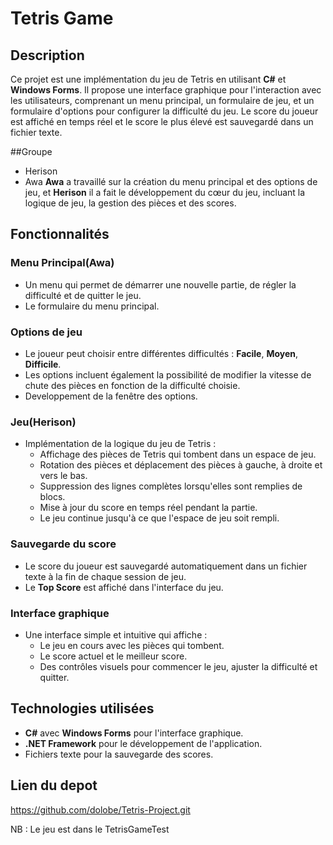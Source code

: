 # Tetris Game

## Description
Ce projet est une implémentation du jeu de Tetris en utilisant **C#** et **Windows Forms**. Il propose une interface graphique pour l'interaction avec les utilisateurs, comprenant un menu principal, un formulaire de jeu, et un formulaire d'options pour configurer la difficulté du jeu. Le score du joueur est affiché en temps réel et le score le plus élevé est sauvegardé dans un fichier texte.

##Groupe 
- Herison
- Awa 
 **Awa** a travaillé sur la création du menu principal et des options de jeu, et **Herison** il a fait le développement du cœur du jeu, incluant la logique de jeu, la gestion des pièces et des scores.

## Fonctionnalités

### Menu Principal(Awa)
- Un menu qui permet de démarrer une nouvelle partie, de régler la difficulté et de quitter le jeu.
- Le formulaire du menu principal.

### Options de jeu
- Le joueur peut choisir entre différentes difficultés : **Facile**, **Moyen**, **Difficile**.
- Les options incluent également la possibilité de modifier la vitesse de chute des pièces en fonction de la difficulté choisie.
- Developpement de la fenêtre des options.

### Jeu(Herison)
- Implémentation de la logique du jeu de Tetris :
  - Affichage des pièces de Tetris qui tombent dans un espace de jeu.
  - Rotation des pièces et déplacement des pièces à gauche, à droite et vers le bas.
  - Suppression des lignes complètes lorsqu'elles sont remplies de blocs.
  - Mise à jour du score en temps réel pendant la partie.
  - Le jeu continue jusqu'à ce que l'espace de jeu soit rempli.

### Sauvegarde du score
- Le score du joueur est sauvegardé automatiquement dans un fichier texte à la fin de chaque session de jeu.
- Le **Top Score** est affiché dans l'interface du jeu.

### Interface graphique
- Une interface simple et intuitive qui affiche :
  - Le jeu en cours avec les pièces qui tombent.
  - Le score actuel et le meilleur score.
  - Des contrôles visuels pour commencer le jeu, ajuster la difficulté et quitter.

## Technologies utilisées

- **C#** avec **Windows Forms** pour l'interface graphique.
- **.NET Framework** pour le développement de l'application.
- Fichiers texte pour la sauvegarde des scores.

## Lien du depot 
https://github.com/dolobe/Tetris-Project.git

NB : Le jeu est dans le TetrisGameTest


